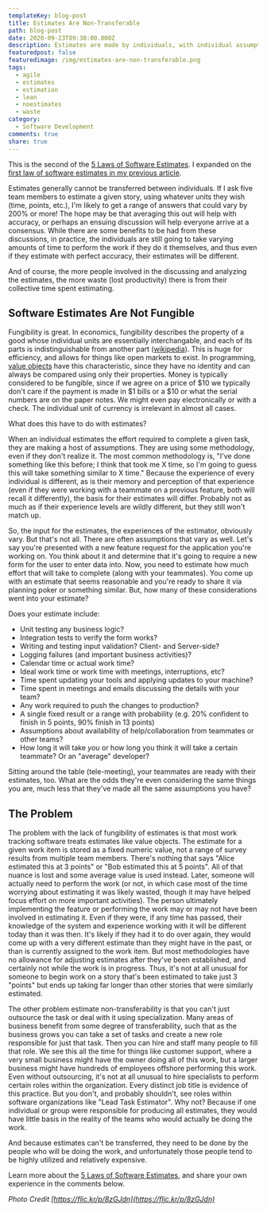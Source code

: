 ```yaml
---
templateKey: blog-post
title: Estimates Are Non-Transferable
path: blog-post
date: 2020-09-23T09:30:00.000Z
description: Estimates are made by individuals, with individual assumptions. As such, they don't transfer well between individuals, even within the same role or skillset.
featuredpost: false
featuredimage: /img/estimates-are-non-transferable.png
tags:
  - agile
  - estimates
  - estimation
  - lean
  - noestimates
  - waste
category:
  - Software Development
comments: true
share: true
---
```


This is the second of the [5 Laws of Software Estimates](/the-5-laws-of-software-estimates/). I expanded on the [first law of software estimates in my previous article](https://ardalis.com/estimates-are-waste/).

Estimates generally cannot be transferred between individuals. If I ask five team members to estimate a given story, using whatever units they wish (time, points, etc.), I'm likely to get a range of answers that could vary by 200% or more! The hope may be that averaging this out will help with accuracy, or perhaps an ensuing discussion will help everyone arrive at a consensus. While there are some benefits to be had from these discussions, in practice, the individuals are still going to take varying amounts of time to perform the work if they do it themselves, and thus even if they estimate with perfect accuracy, their estimates will be different.

And of course, the more people involved in the discussing and analyzing the estimates, the more waste (lost productivity) there is from their collective time spent estimating.

## Software Estimates Are Not Fungible

Fungibility is great. In economics, fungibility describes the property of a good whose individual units are essentially interchangable, and each of its parts is indistinguishable from another part ([wikipedia](https://en.wikipedia.org/wiki/Fungibility#:~:text=In%20economics%2C%20fungibility%20is%20the,is%20indistinguishable%20from%20another%20part.)). This is huge for efficiency, and allows for things like open markets to exist. In programming, [value objects](https://deviq.com/value-object/) have this characteristic, since they have no identity and can always be compared using only their properties. Money is typically considered to be fungible, since if we agree on a price of $10 we typically don't care if the payment is made in $1 bills or a $10 or what the serial numbers are on the paper notes. We might even pay electronically or with a check. The individual unit of currency is irrelevant in almost all cases.

What does this have to do with estimates?

When an individual estimates the effort required to complete a given task, they are making a host of assumptions. They are using some methodology, even if they don't realize it. The most common methodology is, "I've done something like this before; I think that took me X time, so I'm going to guess this will take something similar to X time." Because the experience of every individual is different, as is their memory and perception of that experience (even if they were working with a teammate on a previous feature, both will recall it differently), the basis for their estimates will differ. Probably not as much as if their experience levels are wildly different, but they still won't match up.

So, the input for the estimates, the experiences of the estimator, obviously vary. But that's not all. There are often assumptions that vary as well. Let's say you're presented with a new feature request for the application you're working on. You think about it and determine that it's going to require a new form for the user to enter data into. Now, you need to estimate how much effort that will take to complete (along with your teammates). You come up with an estimate that seems reasonable and you're ready to share it via planning poker or something similar. But, how many of these considerations went into your estimate?

Does your estimate include:

- Unit testing any business logic?
- Integration tests to verify the form works?
- Writing and testing input validation? Client- and Server-side?
- Logging failures (and important business activities)?
- Calendar time or actual work time?
- Ideal work time or work time with meetings, interruptions, etc?
- Time spent updating your tools and applying updates to your machine?
- Time spent in meetings and emails discussing the details with your team?
- Any work required to push the changes to production?
- A single fixed result or a range with probability (e.g. 20% confident to finish in 5 points, 90% finish in 13 points)
- Assumptions about availability of help/collaboration from teammates or other teams?
- How long it will take *you* or how long you think it will take a certain teammate? Or an "average" developer?

Sitting around the table (tele-meeting), your teammates are ready with their estimates, too. What are the odds they're even considering the same things you are, much less that they've made all the same assumptions you have?

## The Problem

The problem with the lack of fungibility of estimates is that most work tracking software treats estimates like value objects. The estimate for a given work item is stored as a fixed numeric value, not a range of survey results from multiple team members. There's nothing that says "Alice estimated this at 3 points" or "Bob estimated this at 5 points". All of that nuance is lost and some average value is used instead. Later, someone will actually need to perform the work (or not, in which case most of the time worrying about estimating it was likely wasted, though it may have helped focus effort on more important activities). The person ultimately implementing the feature or performing the work may or may not have been involved in estimating it. Even if they were, if any time has passed, their knowledge of the system and experience working with it will be different today than it was then. It's likely if they had it to do over again, they would come up with a very different estimate than they might have in the past, or than is currently assigned to the work item. But most methodologies have no allowance for adjusting estimates after they've been established, and certainly not while the work is in progress. Thus, it's not at all unusual for someone to begin work on a story that's been estimated to take just 3 "points" but ends up taking far longer than other stories that were similarly estimated.

The other problem estimate non-transferability is that you can't just outsource the task or deal with it using specialization. Many areas of business benefit from some degree of transferability, such that as the business grows you can take a set of tasks and create a new role responsible for just that task. Then you can hire and staff many people to fill that role. We see this all the time for things like customer support, where a very small business might have the owner doing all of this work, but a larger business might have hundreds of employees offshore performing this work. Even without outsourcing, it's not at all unusual to hire specialists to perform certain roles within the organization. Every distinct job title is evidence of this practice. But you don't, and probably shouldn't, see roles within software organizations like "Lead Task Estimator". Why not? Because if one individual or group were responsible for producing all estimates, they would have little basis in the reality of the teams who would actually be doing the work.

And because estimates can't be transferred, they need to be done by the people who will be doing the work, and unfortunately those people tend to be highly utilized and relatively expensive.

Learn more about the [5 Laws of Software Estimates](/the-5-laws-of-software-estimates/), and share your own experience in the comments below.

*Photo Credit [https://flic.kr/p/8zGJdn](https://flic.kr/p/8zGJdn)*
